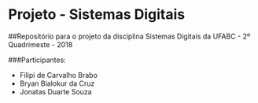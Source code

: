 # Projeto - Sistemas Digitais
##Repositório para o projeto da disciplina Sistemas Digitais da UFABC - 2º Quadrimeste - 2018

###Participantes:
- Filipi de Carvalho Brabo	
- Bryan Bialokur da Cruz		
- Jonatas Duarte Souza		
